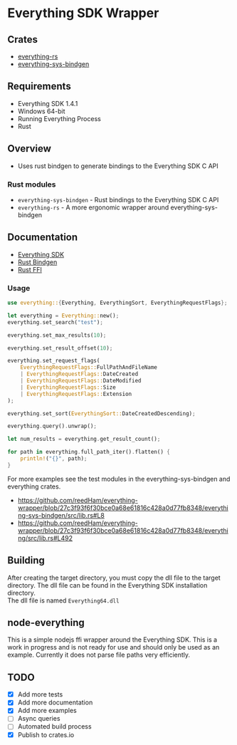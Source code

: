 # Everything SDK Wrapper

## Crates
- [everything-rs](https://crates.io/crates/everything-rs)
- [everything-sys-bindgen](https://crates.io/crates/everything-sys-bindgen)

## Requirements
- Everything SDK 1.4.1 
- Windows 64-bit
- Running Everything Process
- Rust

## Overview
- Uses rust bindgen to generate bindings to the Everything SDK C API

### Rust modules
- `everything-sys-bindgen` - Rust bindings to the Everything SDK C API
- `everything-rs` - A more ergonomic wrapper around everything-sys-bindgen

## Documentation
- [Everything SDK](https://www.voidtools.com/support/everything/sdk/)
- [Rust Bindgen](https://rust-lang.github.io/rust-bindgen/)
- [Rust FFI](https://doc.rust-lang.org/nomicon/ffi.html)

### Usage
```rust
use everything::{Everything, EverythingSort, EverythingRequestFlags};

let everything = Everything::new();
everything.set_search("test");

everything.set_max_results(10);

everything.set_result_offset(10);

everything.set_request_flags(
    EverythingRequestFlags::FullPathAndFileName
    | EverythingRequestFlags::DateCreated
    | EverythingRequestFlags::DateModified
    | EverythingRequestFlags::Size
    | EverythingRequestFlags::Extension
);

everything.set_sort(EverythingSort::DateCreatedDescending);

everything.query().unwrap();

let num_results = everything.get_result_count();

for path in everything.full_path_iter().flatten() {
    println!("{}", path);
}

```

For more examples see the test modules in the everything-sys-bindgen and everything crates.
- https://github.com/reedHam/everything-wrapper/blob/27c3f93f6f30bce0a68e61816c428a0d77fb8348/everything-sys-bindgen/src/lib.rs#L8
- https://github.com/reedHam/everything-wrapper/blob/27c3f93f6f30bce0a68e61816c428a0d77fb8348/everything/src/lib.rs#L492


## Building
After creating the target directory, you must copy the dll file to the target directory. 
The dll file can be found in the Everything SDK installation directory.  
The dll file is named `Everything64.dll`  

## node-everything
This is a simple nodejs ffi wrapper around the Everything SDK.
This is a work in progress and is not ready for use and should only be used as an example.
Currently it does not parse file paths very efficiently.

## TODO
- [x] Add more tests
- [x] Add more documentation
- [x] Add more examples
- [ ] Async queries
- [ ] Automated build process
- [x] Publish to crates.io

